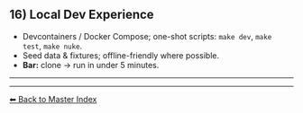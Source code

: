 ## 16) Local Dev Experience

- Devcontainers / Docker Compose; one-shot scripts: `make dev`, `make test`, `make nuke`.
- Seed data & fixtures; offline-friendly where possible.
- **Bar:** clone → run in under 5 minutes.

---

---
[⬅ Back to Master Index](./best-practices.index.md)
